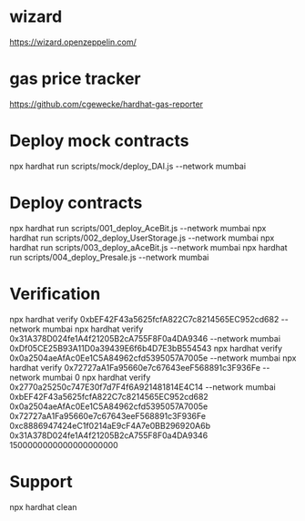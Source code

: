 # wizard
https://wizard.openzeppelin.com/

# gas price tracker
https://github.com/cgewecke/hardhat-gas-reporter

# Deploy mock contracts
npx hardhat run scripts/mock/deploy_DAI.js --network mumbai

# Deploy contracts
npx hardhat run scripts/001_deploy_AceBit.js --network mumbai
npx hardhat run scripts/002_deploy_UserStorage.js --network mumbai
npx hardhat run scripts/003_deploy_aAceBit.js --network mumbai
npx hardhat run scripts/004_deploy_Presale.js --network mumbai


# Verification

npx hardhat verify 0xbEF42F43a5625fcfA822C7c8214565EC952cd682 --network mumbai
npx hardhat verify 0x31A378D024fe1A4f21205B2cA755F8F0a4DA9346 --network mumbai 0xDf05CE25B93A11D0a39439E6f6b4D7E3bB554543
npx hardhat verify 0x0a2504aeAfAc0Ee1C5A84962cfd5395057A7005e --network mumbai
npx hardhat verify 0x72727aA1Fa95660e7c67643eeF568891c3F936Fe --network mumbai 0
npx hardhat verify 0x2770a25250c747E30f7d7F4f6A921481814E4C14 --network mumbai 0xbEF42F43a5625fcfA822C7c8214565EC952cd682 0x0a2504aeAfAc0Ee1C5A84962cfd5395057A7005e 0x72727aA1Fa95660e7c67643eeF568891c3F936Fe 0xc8886947424eC1f0214aE9cF4A7e0BB296920A6b 0x31A378D024fe1A4f21205B2cA755F8F0a4DA9346 1500000000000000000000


# Support
npx hardhat clean